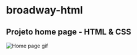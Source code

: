 # broadway-html
## Projeto home page - HTML & CSS

![Home page gif](https://github.com/lais-mm/broadway-html/blob/master/img/broadway-readme.gif)
